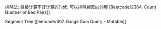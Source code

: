 
排除法:
直接计算不好计算的时候, 可以排除掉反向的解
[[leetcode/2364. Count Number of Bad Pairs]]




Segment Tree
[[leetcode/307. Range Sum Query - Mutable]]
